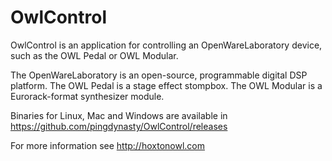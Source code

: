 OwlControl
=======

OwlControl is an application for controlling an OpenWareLaboratory device, such as the OWL Pedal or OWL Modular.

The OpenWareLaboratory is an open-source, programmable digital DSP platform.
The OWL Pedal is a stage effect stompbox.
The OWL Modular is a Eurorack-format synthesizer module.

Binaries for Linux, Mac and Windows are available in https://github.com/pingdynasty/OwlControl/releases

For more information see http://hoxtonowl.com
